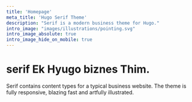 ```yaml
---
title: 'Homepage'
meta_title: 'Hugo Serif Theme'
description: "Serif is a modern business theme for Hugo."
intro_image: "images/illustrations/pointing.svg"
intro_image_absolute: true
intro_image_hide_on_mobile: true
---
```


# serif Ek Hyugo biznes Thim.

Serif contains content types for a typical business website. The theme is fully responsive, blazing fast and artfully illustrated.
